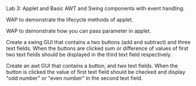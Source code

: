 
Lab 3: Applet and Basic AWT and Swing components with event handling.


WAP to demonstrate the lifecycle methods of applet.


WAP to demonstrate how you can pass parameter in applet.


Create a swing GUI that contains a two buttons (add and subtract) and three text fields. When the buttons are clicked sum or difference of values of first two text fields should be displayed in the third text field respectively.


Create an awt GUI that contains a button, and two text fields. When the button is clicked the value of first text field should be checked and display "odd number" or "even number" in the second text field.

